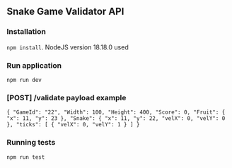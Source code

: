 ## Snake Game Validator API

### Installation 
`npm install`. NodeJS version 18.18.0 used

### Run application
`npm run dev`


### [POST] /validate payload example
`
    {
    "GameId": "22",
    "Width": 100,
    "Height": 400,
    "Score": 0,
    "Fruit": {
        "x": 11,
        "y": 23
    },
    "Snake": {
        "x": 11,
        "y": 22,
        "velX": 0,
        "velY": 0
    },
    "ticks": [
        {
            "velX": 0,
            "velY": 1
        }
    ]
    }
`

### Running tests
`npm run test`